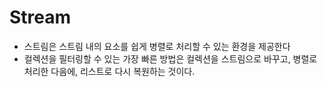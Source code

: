 # Stream

* 스트림은 스트림 내의 요소를 쉽게 병렬로 처리할 수 있는 환경을 제공한다
* 컬렉션을 필터링할 수 있는 가장 빠른 방법은 컬렉션을 스트림으로 바꾸고, 병렬로 처리한 다음에, 리스트로 다시 복원하는 것이다.

<figure><img src="../../../.gitbook/assets/Screenshot 2024-04-05 at 2.52.23 PM.png" alt=""><figcaption></figcaption></figure>
